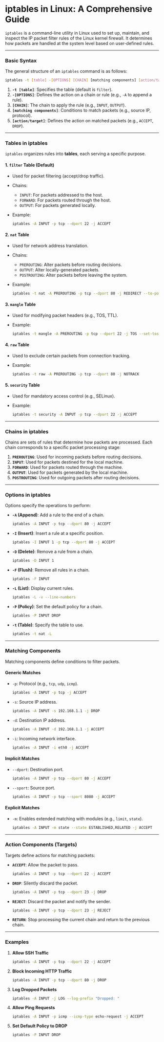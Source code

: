 # iptables in Linux: A Comprehensive Guide

`iptables` is a command-line utility in Linux used to set up, maintain, and inspect the IP packet filter rules of the Linux kernel firewall. It determines how packets are handled at the system level based on user-defined rules.

---

### **Basic Syntax**

The general structure of an `iptables` command is as follows:

```bash
iptables -t [table] -[OPTIONS] [CHAIN] [matching components] [action/target]
```

1. **`-t [table]`**: Specifies the table (default is `filter`).
2. **`-[OPTIONS]`**: Defines the action on a chain or rule (e.g., `-A` to append a rule).
3. **`[CHAIN]`**: The chain to apply the rule (e.g., `INPUT`, `OUTPUT`).
4. **`[matching components]`**: Conditions to match packets (e.g., source IP, protocol).
5. **`[action/target]`**: Defines the action on matched packets (e.g., `ACCEPT`, `DROP`).

---

### **Tables in iptables**

`iptables` organizes rules into **tables**, each serving a specific purpose.

#### 1. **`filter` Table (Default)**

- Used for packet filtering (accept/drop traffic).
- Chains:
    - `INPUT`: For packets addressed to the host.
    - `FORWARD`: For packets routed through the host.
    - `OUTPUT`: For packets generated locally.
- Example:
    
    ```bash
    iptables -A INPUT -p tcp --dport 22 -j ACCEPT
    ```
    

#### 2. **`nat` Table**

- Used for network address translation.
- Chains:
    - `PREROUTING`: Alter packets before routing decisions.
    - `OUTPUT`: Alter locally-generated packets.
    - `POSTROUTING`: Alter packets before leaving the system.
- Example:
    
    ```bash
    iptables -t nat -A PREROUTING -p tcp --dport 80 -j REDIRECT --to-ports 8080
    ```
    

#### 3. **`mangle` Table**

- Used for modifying packet headers (e.g., TOS, TTL).
- Example:
    
    ```bash
    iptables -t mangle -A PREROUTING -p tcp --dport 22 -j TOS --set-tos 0x10
    ```
    

#### 4. **`raw` Table**

- Used to exclude certain packets from connection tracking.
- Example:
    
    ```bash
    iptables -t raw -A PREROUTING -p tcp --dport 80 -j NOTRACK
    ```
    

#### 5. **`security` Table**

- Used for mandatory access control (e.g., SELinux).
- Example:
    
    ```bash
    iptables -t security -A INPUT -p tcp --dport 22 -j ACCEPT
    ```
    

---

### **Chains in iptables**

Chains are sets of rules that determine how packets are processed. Each chain corresponds to a specific packet processing stage:

1. **`PREROUTING`**: Used for incoming packets before routing decisions.
2. **`INPUT`**: Used for packets destined for the local machine.
3. **`FORWARD`**: Used for packets routed through the machine.
4. **`OUTPUT`**: Used for packets generated by the local machine.
5. **`POSTROUTING`**: Used for outgoing packets after routing decisions.

---

### **Options in iptables**

Options specify the operations to perform:

- **`-A` (Append)**: Add a rule to the end of a chain.
    
    ```bash
    iptables -A INPUT -p tcp --dport 80 -j ACCEPT
    ```
    
- **`-I` (Insert)**: Insert a rule at a specific position.
    
    ```bash
    iptables -I INPUT 1 -p tcp --dport 80 -j ACCEPT
    ```
    
- **`-D` (Delete)**: Remove a rule from a chain.
    
    ```bash
    iptables -D INPUT 1
    ```
    
- **`-F` (Flush)**: Remove all rules in a chain.
    
    ```bash
    iptables -F INPUT
    ```
    
- **`-L` (List)**: Display current rules.
    
    ```bash
    iptables -L -v --line-numbers
    ```
    
- **`-P` (Policy)**: Set the default policy for a chain.
    
    ```bash
    iptables -P INPUT DROP
    ```
    
- **`-t` (Table)**: Specify the table to use.
    
    ```bash
    iptables -t nat -L
    ```
    

---

### **Matching Components**

Matching components define conditions to filter packets.

#### **Generic Matches**

- `-p`: Protocol (e.g., `tcp`, `udp`, `icmp`).
    
    ```bash
    iptables -A INPUT -p tcp -j ACCEPT
    ```
    
- `-s`: Source IP address.
    
    ```bash
    iptables -A INPUT -s 192.168.1.1 -j DROP
    ```
    
- `-d`: Destination IP address.
    
    ```bash
    iptables -A INPUT -d 192.168.1.1 -j ACCEPT
    ```
    
- `-i`: Incoming network interface.
    
    ```bash
    iptables -A INPUT -i eth0 -j ACCEPT
    ```
    

#### **Implicit Matches**

- `--dport`: Destination port.
    
    ```bash
    iptables -A INPUT -p tcp --dport 80 -j ACCEPT
    ```
    
- `--sport`: Source port.
    
    ```bash
    iptables -A INPUT -p tcp --sport 8080 -j ACCEPT
    ```
    

#### **Explicit Matches**

- `-m`: Enables extended matching with modules (e.g., `limit`, `state`).
    
    ```bash
    iptables -A INPUT -m state --state ESTABLISHED,RELATED -j ACCEPT
    ```
    

---

### **Action Components (Targets)**

Targets define actions for matching packets:

- **`ACCEPT`**: Allow the packet to pass.
    
    ```bash
    iptables -A INPUT -p tcp --dport 22 -j ACCEPT
    ```
    
- **`DROP`**: Silently discard the packet.
    
    ```bash
    iptables -A INPUT -p tcp --dport 23 -j DROP
    ```
    
- **`REJECT`**: Discard the packet and notify the sender.
    
    ```bash
    iptables -A INPUT -p tcp --dport 23 -j REJECT
    ```
    
- **`RETURN`**: Stop processing the current chain and return to the previous chain.
    

---

### **Examples**

1. **Allow SSH Traffic**
    
    ```bash
    iptables -A INPUT -p tcp --dport 22 -j ACCEPT
    ```
    
2. **Block Incoming HTTP Traffic**
    
    ```bash
    iptables -A INPUT -p tcp --dport 80 -j DROP
    ```
    
3. **Log Dropped Packets**
    
    ```bash
    iptables -A INPUT -j LOG --log-prefix "Dropped: "
    ```
    
4. **Allow Ping Requests**
    
    ```bash
    iptables -A INPUT -p icmp --icmp-type echo-request -j ACCEPT
    ```
    
5. **Set Default Policy to DROP**
    
    ```bash
    iptables -P INPUT DROP
    ```
    

